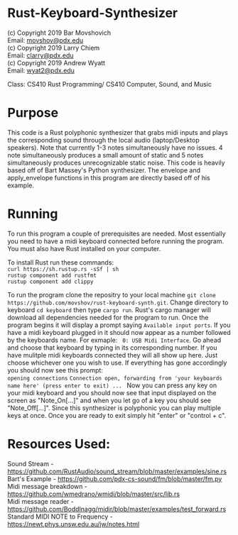 # Rust-Keyboard-Synthesizer
(c) Copyright 2019 Bar Movshovich <br/>
    Email: movshov@pdx.edu <br/>
(c) Copyright 2019 Larry Chiem <br/>
    Email: clarry@pdx.edu <br/>
(c) Copyright 2019 Andrew Wyatt <br/>
    Email: wyat2@pdx.edu <br/>
    
Class: CS410 Rust Programming/ CS410 Computer, Sound, and Music

# Purpose 
This code is a Rust polyphonic synthesizer that grabs midi inputs and plays the corresponding sound through the local audio (laptop/Desktop speakers). Note that currently 1-3 notes simultaneously have no issues. 4 note simultaneously produces a small amount of static and 5 notes simultaneously produces unrecognizable static noise. This code is heavily based off of Bart Massey's Python synthesizer. The envelope and apply_envelope functions in this program are directly based off of his example. 

# Running
To run this program a couple of prerequisites are needed. Most essentially you need to have a midi keyboard connected before running the program. You must also have Rust installed on your computer. 

To install Rust run these commands: <br/>
```curl https://sh.rustup.rs -sSf | sh``` <br/>
```rustup component add rustfmt```<br/>
```rustup component add clippy``` <br/>

To run the program clone the repositry to your local machine `git clone https://github.com/movshov/rust-keyboard-synth.git`. Change directory to keyboard `cd keyboard` then type `cargo run`. Rust's cargo manager will download all dependencies needed for the program to run. Once the program begins it will display a prompt saying `Available input ports`. If you have a midi keyboard plugged in it should now appear as a number followed by the keyboards name. 
For exmaple: ``` 0: USB Midi Interface```. 
Go ahead and choose that keyboard by typing in its corresponding number. If you have mulitple midi keyboards connected they will all show up here. Just choose whichever one you wish to use. If everything has gone accordingly you should now see this prompt: <br/> 
```opening connections```
```Connection open, forwarding from 'your keyboards name here' (press enter to exit) ... ```
Now you can press any key on your midi keyboard and you should now see that input displayed on the screen as "Note_On[...]" and when you let go of a key you should see "Note_Off[...]". Since this synthesizer is polyphonic you can play multiple keys at once. Once you are ready to exit simply hit "enter" or "control + c". 
# Resources Used:
Sound Stream - https://github.com/RustAudio/sound_stream/blob/master/examples/sine.rs <br/>
Bart's Example - https://github.com/pdx-cs-sound/fm/blob/master/fm.py <br/>
Midi message breakdown - https://github.com/wmedrano/wmidi/blob/master/src/lib.rs <br/>
Midi message reader - https://github.com/Boddlnagg/midir/blob/master/examples/test_forward.rs <br/>
Standard MIDI NOTE to Frequency - https://newt.phys.unsw.edu.au/jw/notes.html <br/>
